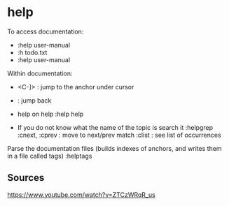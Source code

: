 # help

To access documentation:
- :help user-manual
-  :h todo.txt
-  :help user-manual

Within documentation:
- <C-]> : jump to the anchor under cursor
- <C-o> : jump back

- help on help
:help help


- If you do not know what the name of the topic is search it
:helpgrep <someText>
:cnext, :cprev : move to next/prev match
:clist : see list of occurrences

Parse the documentation files (builds indexes of anchors, and writes them in a file called tags)
:helptags

## Sources
https://www.youtube.com/watch?v=ZTCzWRqR_us
